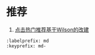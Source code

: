 # 推荐

1. [点击热门推荐基于Wilson的改建](./wilson_recommender.md)

```{bibliography} references.bib
:labelprefix: md
:keyprefix: md-
```